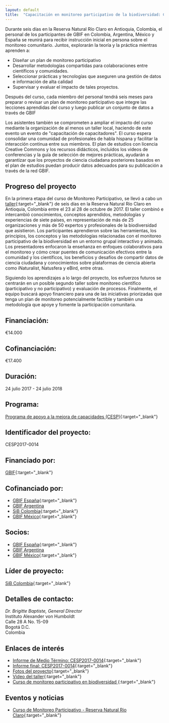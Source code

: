 ```yaml
---
layout: default
title:  "Capacitación en monitoreo participativo de la biodiversidad: Construyendo localmente, conectando globalmente"
---
```


Durante seis días en la Reserva Natural Río Claro en Antioquia, Colombia, el personal de los participantes de GBIF en Colombia, Argentina, México y España se reunirá para recibir instrucción inicial en persona sobre el monitoreo comunitario. Juntos, explorarán la teoría y la práctica mientras aprenden a:
- Diseñar un plan de monitoreo participativo
- Desarrollar metodologías compartidas para colaboraciones entre científicos y comunidades.
- Seleccionar prácticas y tecnologías que aseguren una gestión de datos e información de alta calidad
- Supervisar y evaluar el impacto de tales proyectos.

Después del curso, cada miembro del personal tendrá seis meses para preparar o revisar un plan de monitoreo participativo que integre las lecciones aprendidas del curso y luego publicar un conjunto de datos a través de GBIF  

Los asistentes también se comprometen a ampliar el impacto del curso mediante la organización de al menos un taller local, haciendo de este evento un evento de "capacitación de capacitadores". El curso espera consolidar una comunidad de profesionales de habla hispana y facilitar la interacción continua entre sus miembros. El plan de estudios con licencia Creative Commons y los recursos didácticos, incluidos los videos de conferencias y la guía de selección de mejores prácticas, ayudarán a garantizar que los proyectos de ciencia ciudadana posteriores basados en el plan de estudios puedan producir datos adecuados para su publicación a través de la red GBIF.  

## Progreso del proyecto

En la primera etapa del curso de Monitoreo Participativo, se llevó a cabo un [taller](https://www.gbif.org/event/6E4217rzQki4M2wm4m4wAQ/participatory-monitoring-course-rio-claro-nature-reserve){:target="_blank"} de seis días en la Reserva Natural Rio Claro en Antioquia, Colombia entre el 23 al 28 de octubre de 2017. El taller combinó e intercambió conocimientos, conceptos aprendidos, metodologías y experiencias de siete países, en representación de más de 25 organizaciones y más de 50 expertos y profesionales de la biodiversidad que asistieron. Los participantes aprendieron sobre las herramientas, los principios, los conceptos y las metodologías relacionadas con el monitoreo participativo de la biodiversidad en un entorno grupal interactivo y animado. Los presentadores enfocaron la enseñanza en enfoques colaborativos para el monitoreo y cómo crear puentes de comunicación efectivos entre la comunidad y los científicos, los beneficios y desafíos de compartir datos de ciencia ciudadana y conocimientos sobre plataformas de ciencia abierta como iNaturalist, Natusfera y eBird, entre otras.  

Siguiendo los aprendizajes a lo largo del proyecto, los esfuerzos futuros se centrarán en un posible segundo taller sobre monitoreo científico (participativo y no participativo) y evaluación de procesos. Finalmente, el equipo buscará apoyo financiero para una de las iniciativas priorizadas que tenga un plan de monitoreo potencialmente factible y también una metodología que apoye y fomente la participación comunitaria.  


## Financiación: 

€14.000

## Cofinanciación: 

€17.400

## Duración: 

24 julio 2017 - 24 julio 2018
 
## Programa: 

[Programa de apoyo a la mejora de capacidades (CESP)](https://www.gbif.org/programme/82219){:target="_blank"}

## Identificador del proyecto: 

CESP2017-0014

## Financiado por:

[GBIF](http://www.gbif.org/){:target="_blank"}


## Cofinanciado por:

* [GBIF España](http://www.gbif.es/){:target="_blank"}
* [GBIF Argentina](http://www.sndb.mincyt.gob.ar/)
* [SiB Colombia](https://biodiversidad.co){:target="_blank"}
* [GBIF México](http://www.conabio.gob.mx/){:target="_blank"}

## Socios:

* [GBIF España](http://www.gbif.es/){:target="_blank"}
* [GBIF Argentina](http://www.sndb.mincyt.gob.ar/)
* [GBIF México](http://www.conabio.gob.mx/){:target="_blank"}


## Líder de proyecto:

[SiB Colombia](https://biodiversidad.co){:target="_blank"}


## Detalles de contacto:

*Dr. Brigitte Baptiste, General Director*  
Instituto Alexander von Humboldt  
Calle 28 A No. 15-09  
Bogotá D.C.  
Colombia

## Enlaces de interés

- [Informe de Medio Término: CESP2017-0014](https://assets.ctfassets.net/uo17ejk9rkwj/2lTuLfDbheysoCUmCcYYuo/c543cb8162178ceaece75ae52df95787/CESP2017-0014_Mid-term_report_template1.pdf){:target="_blank"}
- [Informe final: CESP2017-0014](https://assets.ctfassets.net/uo17ejk9rkwj/1geBRts0Tgy6Y6MkGckOa4/85b5095694beb593e9b31bad6935602f/2017_CESP_Final_Activity_Report_Template_final.pdf){:target="_blank"}
- [Fotos del proyecto](https://www.flickr.com/gp/44353813@N02/0zV115){:target="_blank"}
- [Video del taller](https://www.youtube.com/watch?v=Pf9tzEyRpWg&feature=youtu.be){:target="_blank"}
- [Curso de monitoreo participativo en biodiversidad
](https://biodiversidad.co/post/2018/resultados-monitoreo/){:target="_blank"}

## Eventos y noticias

- [Curso de Monitoreo Participativo - Reserva Natural Rio Claro](https://www.gbif.org/event/6E4217rzQki4M2wm4m4wAQ/participatory-monitoring-course-rio-claro-nature-reserve){:target="_blank"}

